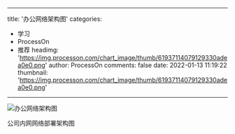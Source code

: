 
---
title: '办公网络架构图'
categories: 
 - 学习
 - ProcessOn
 - 推荐
headimg: 'https://img.processon.com/chart_image/thumb/61937114079129330adea0e0.png'
author: ProcessOn
comments: false
date: 2022-01-13 11:19:22
thumbnail: 'https://img.processon.com/chart_image/thumb/61937114079129330adea0e0.png'
---

<div>   
<img class="thumb" alt="办公网络架构图" src="https://img.processon.com/chart_image/thumb/61937114079129330adea0e0.png" referrerpolicy="no-referrer">
<p>公司内网网络部署架构图</p>  
</div>
            